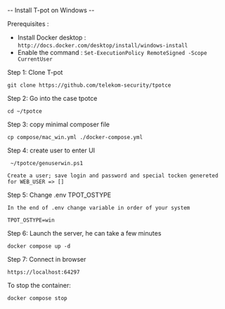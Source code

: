 -- Install T-pot on Windows --

Prerequisites : 
  - Install Docker desktop : ```http://docs.docker.com/desktop/install/windows-install```
  - Enable the command : ``` Set-ExecutionPolicy RemoteSigned -Scope CurrentUser ```

Step 1: Clone T-pot
```
git clone https://github.com/telekom-security/tpotce
```

Step 2: Go into the case tpotce
```
cd ~/tpotce
```

Step 3: copy minimal composer file
```
cp compose/mac_win.yml ./docker-compose.yml
```

Step 4: create user to enter UI
```
 ~/tpotce/genuserwin.ps1
```
```
Create a user; save login and password and special tocken genereted for WEB_USER => []
```

Step 5: Change .env TPOT_OSTYPE
```
In the end of .env change variable in order of your system

TPOT_OSTYPE=win
```

Step 6: Launch the server, he can take a few minutes
```
docker compose up -d
```

Step 7: Connect in browser
```
https://localhost:64297
```

To stop the container:
```
docker compose stop
```
